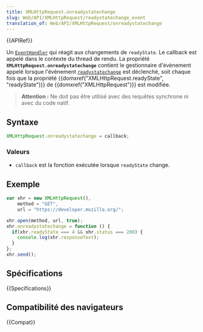 ```yaml
---
title: XMLHttpRequest.onreadystatechange
slug: Web/API/XMLHttpRequest/readystatechange_event
translation_of: Web/API/XMLHttpRequest/onreadystatechange
---
```


{{APIRef}}

Un [`EventHandler`](/fr/docs/Web/API/EventHandler) qui réagit aux changements de `readyState`. Le callback est appelé dans le contexte du thread de rendu. La propriété **`XMLHttpRequest.onreadystatechange`** contient le gestionnaire d'évènement appelé lorsque l'évènement [`readystatechange`](/fr/docs/Web/API/Document/readystatechange_event) est déclenché, soit chaque fois que la propriété {{domxref("XMLHttpRequest.readyState", "readyState")}} de {{domxref("XMLHttpRequest")}} est modifiée.

> **Attention :** Ne doit pas être utilisé avec des requêtes synchrone ni avec du code natif.

## Syntaxe

```js
XMLHttpRequest.onreadystatechange = callback;
```

### Valeurs

- `callback` est la fonction exécutée lorsque `readyState` change.

## Exemple

```js
var xhr = new XMLHttpRequest(),
    method = "GET",
    url = "https://developer.mozilla.org/";

xhr.open(method, url, true);
xhr.onreadystatechange = function () {
  if(xhr.readyState === 4 && xhr.status === 200) {
    console.log(xhr.responseText);
  }
};
xhr.send();
```

## Spécifications

{{Specifications}}

## Compatibilité des navigateurs

{{Compat}}
